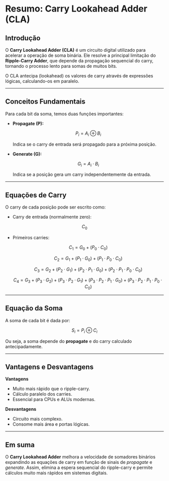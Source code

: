 # Resumo: Carry Lookahead Adder (CLA)

## Introdução

O **Carry Lookahead Adder (CLA)** é um circuito digital utilizado para acelerar a operação de soma binária.
Ele resolve a principal limitação do **Ripple-Carry Adder**, que depende da propagação sequencial do carry, tornando o processo lento para somas de muitos bits.

O CLA antecipa (lookahead) os valores de carry através de expressões lógicas, calculando-os em paralelo.

---

## Conceitos Fundamentais

Para cada bit da soma, temos duas funções importantes:

* **Propagate (P):**

  
  $$P_i = A_i \oplus B_i$$

  Indica se o carry de entrada será propagado para a próxima posição.

* **Generate (G):**

 
  $$G_i = A_i \cdot B_i$$

  Indica se a posição gera um carry independentemente da entrada.

---

## Equações de Carry

O carry de cada posição pode ser escrito como:

* Carry de entrada (normalmente zero):

  
$$C_0$$

* Primeiros carries:

  
  $$C_1 = G_0 + (P_0 \cdot C_0)$$
  

  
  $$C_2 = G_1 + (P_1 \cdot G_0) + (P_1 \cdot P_0 \cdot C_0)$$
  

  
  $$C_3 = G_2 + (P_2 \cdot G_1) + (P_2 \cdot P_1 \cdot G_0) + (P_2 \cdot P_1 \cdot P_0 \cdot C_0)$$
  

  
  $$C_4 = G_3 + (P_3 \cdot G_2) + (P_3 \cdot P_2 \cdot G_1) + (P_3 \cdot P_2 \cdot P_1 \cdot G_0) + (P_3 \cdot P_2 \cdot P_1 \cdot P_0 \cdot C_0)$$
  

---

## Equação da Soma

A soma de cada bit é dada por:


$$S_i = P_i \oplus C_i$$

Ou seja, a soma depende do **propagate** e do carry calculado antecipadamente.

---

## Vantagens e Desvantagens

**Vantagens**

* Muito mais rápido que o ripple-carry.
* Cálculo paralelo dos carries.
* Essencial para CPUs e ALUs modernas.

**Desvantagens**

* Circuito mais complexo.
* Consome mais área e portas lógicas.

---

## Em suma

O **Carry Lookahead Adder** melhora a velocidade de somadores binários expandindo as equações de carry em função de sinais de *propagate* e *generate*.
Assim, elimina a espera sequencial do ripple-carry e permite cálculos muito mais rápidos em sistemas digitais.
